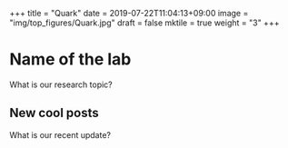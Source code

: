 +++
title =  "Quark"
date = 2019-07-22T11:04:13+09:00
image = "img/top_figures/Quark.jpg"
draft = false
mktile = true
weight = "3"
+++

# Name of the lab

What is our research topic?

## New cool posts

What is our recent update?
</br>
